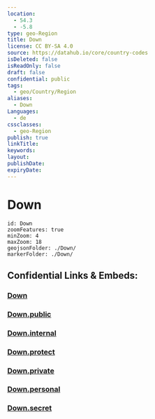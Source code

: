 ```yaml
---
location:
  - 54.3
  - -5.8
type: geo-Region
title: Down
license: CC BY-SA 4.0
source: https://datahub.io/core/country-codes
isDeleted: false
isReadOnly: false
draft: false
confidential: public
tags:
  - geo/Country/Region
aliases:
  - Down
Languages:
  - de
cssclasses:
  - geo-Region
publish: true
linkTitle:
keywords:
layout:
publishDate:
expiryDate:
---
```


# Down

```leaflet
id: Down
zoomFeatures: true 
minZoom: 4 
maxZoom: 18
geojsonFolder: ./Down/
markerFolder: ./Down/
```


## Confidential Links & Embeds: 

### [Down](/_Standards/Earth/Continent/Europe/Europe~North/UK/Ireland~North/counties~Ireland~North/Down.md) 

### [Down.public](/_public/Earth/Continent/Europe/Europe~North/UK/Ireland~North/counties~Ireland~North/Down.public.md) 

### [Down.internal](/_internal/Earth/Continent/Europe/Europe~North/UK/Ireland~North/counties~Ireland~North/Down.internal.md) 

### [Down.protect](/_protect/Earth/Continent/Europe/Europe~North/UK/Ireland~North/counties~Ireland~North/Down.protect.md) 

### [Down.private](/_private/Earth/Continent/Europe/Europe~North/UK/Ireland~North/counties~Ireland~North/Down.private.md) 

### [Down.personal](/_personal/Earth/Continent/Europe/Europe~North/UK/Ireland~North/counties~Ireland~North/Down.personal.md) 

### [Down.secret](/_secret/Earth/Continent/Europe/Europe~North/UK/Ireland~North/counties~Ireland~North/Down.secret.md)

